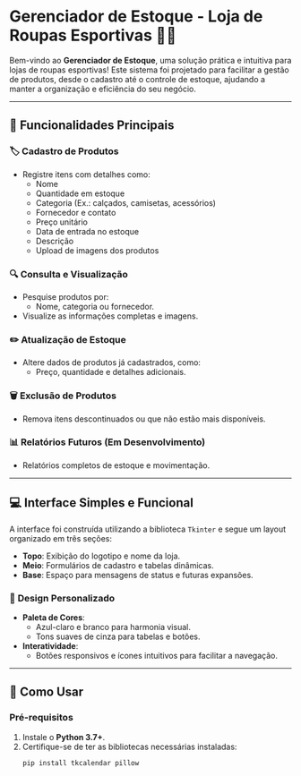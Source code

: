 # **Gerenciador de Estoque - Loja de Roupas Esportivas** 🏀👟

Bem-vindo ao **Gerenciador de Estoque**, uma solução prática e intuitiva para lojas de roupas esportivas! Este sistema foi projetado para facilitar a gestão de produtos, desde o cadastro até o controle de estoque, ajudando a manter a organização e eficiência do seu negócio.

---

## **🌟 Funcionalidades Principais**

### 🏷️ **Cadastro de Produtos**
- Registre itens com detalhes como:
  - Nome
  - Quantidade em estoque
  - Categoria (Ex.: calçados, camisetas, acessórios)
  - Fornecedor e contato
  - Preço unitário
  - Data de entrada no estoque
  - Descrição
  - Upload de imagens dos produtos

### 🔍 **Consulta e Visualização**
- Pesquise produtos por:
  - Nome, categoria ou fornecedor.
- Visualize as informações completas e imagens.

### ✏️ **Atualização de Estoque**
- Altere dados de produtos já cadastrados, como:
  - Preço, quantidade e detalhes adicionais.

### 🗑️ **Exclusão de Produtos**
- Remova itens descontinuados ou que não estão mais disponíveis.

### 📊 **Relatórios Futuros (Em Desenvolvimento)**
- Relatórios completos de estoque e movimentação.

---

## **💻 Interface Simples e Funcional**

A interface foi construída utilizando a biblioteca `Tkinter` e segue um layout organizado em três seções:

- **Topo**: Exibição do logotipo e nome da loja.
- **Meio**: Formulários de cadastro e tabelas dinâmicas.
- **Base**: Espaço para mensagens de status e futuras expansões.

### 🎨 **Design Personalizado**
- **Paleta de Cores**:
  - Azul-claro e branco para harmonia visual.
  - Tons suaves de cinza para tabelas e botões.
- **Interatividade**:
  - Botões responsivos e ícones intuitivos para facilitar a navegação.

---

## **🚀 Como Usar**

### **Pré-requisitos**
1. Instale o **Python 3.7+**.
2. Certifique-se de ter as bibliotecas necessárias instaladas:
   ```bash
   pip install tkcalendar pillow
   
